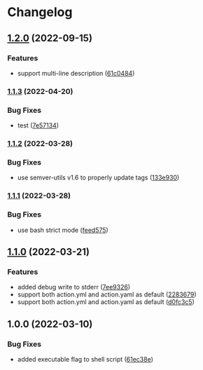 # Changelog

## [1.2.0](https://github.com/mdvorak/update-action-readme/compare/v1.1.3...v1.2.0) (2022-09-15)


### Features

* support multi-line description ([61c0484](https://github.com/mdvorak/update-action-readme/commit/61c048446696b1a0da07993cd58fcef7cdc9f16d))

### [1.1.3](https://github.com/mdvorak/update-action-readme/compare/v1.1.2...v1.1.3) (2022-04-20)


### Bug Fixes

* test ([7e57134](https://github.com/mdvorak/update-action-readme/commit/7e571341ac983a9dce18cb74397c41d2806a7716))

### [1.1.2](https://github.com/mdvorak/update-action-readme/compare/v1.1.1...v1.1.2) (2022-03-28)


### Bug Fixes

* use semver-utils v1.6 to properly update tags ([133e930](https://github.com/mdvorak/update-action-readme/commit/133e930c342343f2863f4b3a8252388cd908fffd))

### [1.1.1](https://github.com/mdvorak/update-action-readme/compare/v1.1.0...v1.1.1) (2022-03-28)


### Bug Fixes

* use bash strict mode ([feed575](https://github.com/mdvorak/update-action-readme/commit/feed57560844aae2c5aff10d5c200e87cdf7104f))

## [1.1.0](https://github.com/mdvorak/update-action-readme/compare/v1.0.1...v1.1.0) (2022-03-21)


### Features

* added debug write to stderr ([7ee9326](https://github.com/mdvorak/update-action-readme/commit/7ee932665bf876c05db54eeedfe64acd56410376))
* support both action.yml and action.yaml as default ([2283679](https://github.com/mdvorak/update-action-readme/commit/228367995a6c776671082fed9c541444ec93d4a3))
* support both action.yml and action.yaml as default ([d0fc3c5](https://github.com/mdvorak/update-action-readme/commit/d0fc3c53aafaadd51872a3c97f2a955ca14802d2))

## 1.0.0 (2022-03-10)


### Bug Fixes

* added executable flag to shell script ([61ec38e](https://github.com/mdvorak/update-action-readme/commit/61ec38e0f6b4e7412fb0d1917ae6a20ad6ab4352))
